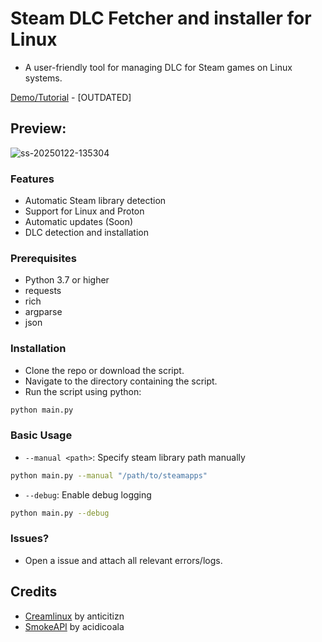 
# Steam DLC Fetcher and installer for Linux
- A user-friendly tool for managing DLC for Steam games on Linux systems. 

[Demo/Tutorial](https://www.youtube.com/watch?v=Y1E15rUsdDw) - [OUTDATED]

## Preview:
![ss-20250122-135304](https://github.com/user-attachments/assets/899ff1dd-0c4b-4d95-bea5-77e8af0e3c90)

### Features
- Automatic Steam library detection
- Support for Linux and Proton
- Automatic updates (Soon)
- DLC detection and installation

### Prerequisites
- Python 3.7 or higher
- requests
- rich
- argparse
- json

### Installation

- Clone the repo or download the script.
- Navigate to the directory containing the script.
- Run the script using python:
```bash
python main.py
```

### Basic Usage
- `--manual <path>`: Specify steam library path manually
```bash
python main.py --manual "/path/to/steamapps"
```
- `--debug`: Enable debug logging
```bash
python main.py --debug
```

### Issues?
- Open a issue and attach all relevant errors/logs.

## Credits
- [Creamlinux](https://github.com/anticitizn/creamlinux) by anticitizn
- [SmokeAPI](https://github.com/acidicoala/SmokeAPI) by acidicoala
